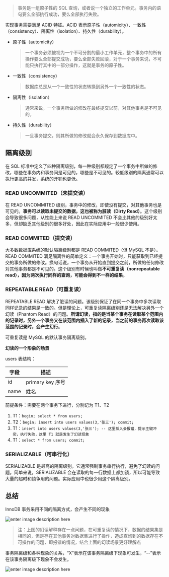 > 事务是一组原子性的 SQL 查询，或者说一个独立的工作单元。事务内的语句要么全部执行成功，要么全部执行失败。

实现事务需要满足 ACID 特征。ACID 表示原子性（automicity）、一致性（consistency）、隔离性（isolation）、持久性（durability）。

- 原子性（automicity）
  
  > 一个事务必须被视为一个不可分割的最小工作单元，整个事务中的所有操作要么全部提交成功，要么全部失败回滚，对于一个事务来说，不可能只执行其中的一部分操作，这就是事务的原子性。
- 一致性（consistency）
  
  > 数据库总是从一个一致性的状态转换到另外一个一致性的状态。
- 隔离性（isolation）
  
  > 通常来说，一个事务所做的修改在最终提交以前，对其他事务是不可见的。
- 持久性（durability）
  
  > 一旦事务提交，则其所做的修改就会永久保存到数据库中。

## 隔离级别

在 SQL 标准中定义了四种隔离级别，每一种级别都规定了一个事务中所做的修改，哪些在事务内和事务间是可见的，哪些是不可见的。较低级别的隔离通常可以执行更高的并发，系统的开销也更低。

### READ UNCOMMITED（未提交读）

在 READ UNCOMMITED 级别，事务中的修改，即使没有提交，对其他事务也是可见的。**事务可以读取未提交的数据，这也被称为脏读（Dirty Read）**。这个级别会导致很多问题，从性能上来说 READ UNCOMMITED 不会比其他的级别好太多，但却缺乏其他级别的很多好处，因此在实际应用中一般很少使用。

### READ COMMITED（提交读）

大多数数据库系统的默认隔离级别都是 READ COMMITED（但 MySQL 不是）。READ COMMITED 满足隔离性的简单定义：一个事务开始时，只能获取到已经提交的事务所做的修改。换句话说，一个事务从开始直到提交之前，所做的任何修改对其他事务都是不可见的。这个级别有时候也叫做**不可重复读（nonrepeatable read），因为两次执行同样的查询，可能会得到不一样的结果**。

### REPEATABLE READ（可重复读）

REPEATABLE READ 解决了脏读的问题。该级别保证了在同一个事务中多次读取同样记录的结果是一致的。但是理论上，可重复读隔离级别还是无法解决另外一个幻读（Phantom Read）的问题。**所谓幻读，指的是当某个事务在读取某个范围内的记录时，另外一个事务又在该范围内插入了新的记录，当之前的事务再次读取该范围的记录时，会产生幻行**。

可重复读是 MySQL 的默认事务隔离级别。

**幻读的一个形象的场景**

users 表结构：

| 字段 | 描述             |
| ---- | ---------------- |
| id   | primary key 序号 |
| name | 姓名             |

前提条件：需要在两个事务下进行，分别记为 T1、T2

1. T1：`begin; select * from users;`
2. T2：`begin; insert into users values(3,'张三'); commit;`
3. T1：`insert into users values(3,'张三'); -- 这里插入会报错，提示主键冲突，执行失败，这里 T1 就是发生了幻读现象`
4. T1：`select * from users; commit;`

### SERIALIZABLE（可串行化）

SERIALIZABLE 是最高的隔离级别。它通常强制事务串行执行，避免了幻读的问题。简单来说，SERIALIZABLE 会在读取的每一行数据上都加锁，所以可能导致大量的超时和锁争用的问题。实际应用中也很少用这个隔离级别。

## 总结

InnoDB 事务采用不同的隔离方式，会产生不同的现象

![enter image description here](https://i.loli.net/2020/03/26/HRAaqk82jJyQZzU.png)

> 注：上图的幻读解释存在一点问题，在可重复读的情况下，数据的结果集是相同的，但是存在其他事务对数据集进行了操作，造成查询到的数据存在不可操作的问题，即报错的情况，结合上面的幻读场景更好理解点

事务隔离级和各种现象的关系，“X”表示在该事务隔离级下现象可发生，“--”表示在该事务隔离级下现象不会发生。

![enter image description here](https://i.loli.net/2020/03/26/Gy9PXSKDTUqtAec.png)

